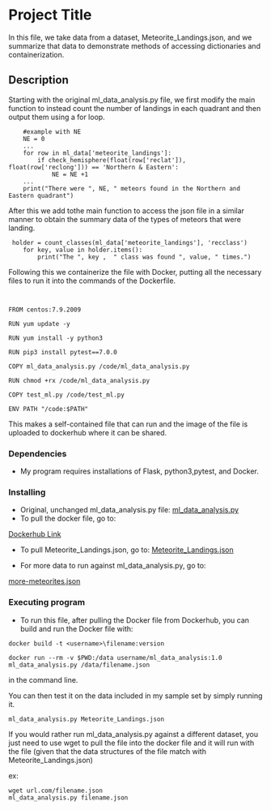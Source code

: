 # Project Title

In this file, we take data from a dataset, Meteorite_Landings.json, and we summarize that data to demonstrate methods of accessing dictionaries and containerization.

## Description
Starting with the original ml_data_analysis.py file, we first modify the main function to instead count the number of landings in each quadrant and then output them using a for loop.

```
    #example with NE
    NE = 0
    ...
    for row in ml_data['meteorite_landings']:
        if check_hemisphere(float(row['reclat']), float(row['reclong'])) == 'Northern & Eastern':
            NE = NE +1 
    ...
    print("There were ", NE, " meteors found in the Northern and Eastern quadrant")
```
After this we add tothe main function to access the json file in a similar manner to obtain the summary data of the types of meteors that were landing.

```
 holder = count_classes(ml_data['meteorite_landings'], 'recclass')
    for key, value in holder.items():
        print("The ", key ,  " class was found ", value, " times.")
```
Following this we containerize the file with Docker, putting all the necessary files to run it into the commands of the Dockerfile.

```

   
FROM centos:7.9.2009

RUN yum update -y

RUN yum install -y python3

RUN pip3 install pytest==7.0.0

COPY ml_data_analysis.py /code/ml_data_analysis.py

RUN chmod +rx /code/ml_data_analysis.py

COPY test_ml.py /code/test_ml.py

ENV PATH "/code:$PATH"
```
This makes a self-contained file that can run and the image of the file is uploaded to dockerhub where it can be shared.
### Dependencies

* My program requires installations of Flask, python3,pytest, and Docker. 

### Installing

* Original, unchanged ml_data_analysis.py file:
[ml_data_analysis.py](https://raw.githubusercontent.com/tacc/coe-332-sp22/main/docs/unit04/scripts/ml_data_analysis.py)
* To pull the docker file, go to:

[Dockerhub Link](https://hub.docker.com/layers/208629873/dilipyy/ml_data_analysis/hw04/images/sha256-45ab5f1d315dcc54c6084be7c0315379dbb944f9328dd360dc5939ceefb81485?context=repo)

* To pull Meteorite_Landings.json, go to:
[Meteorite_Landings.json](https://raw.githubusercontent.com/tacc/coe-332-sp22/main/docs/unit04/scripts/Meteorite_Landings.json)

* For more data to run against ml_data_analysis.py, go to:

[more-meteorites.json](https://raw.githubusercontent.com/wjallen/coe332-sample-data/main/ML_Data_Sample.json)

### Executing program

* To run this file, after pulling the Docker file from Dockerhub, you can build and run the Docker file with:
```
docker build -t <username>\filename:version

docker run --rm -v $PWD:/data username/ml_data_analysis:1.0 ml_data_analysis.py /data/filename.json
```
in the command line.

You can then test it on the data included in my sample set by simply running it.

```
ml_data_analysis.py Meteorite_Landings.json

```

If you would rather run ml_data_analysis.py against a different dataset, you just need to use wget to pull the file into the docker file and it will run with the file (given that the data structures of the file match with Meteorite_Landings.json)

ex:
```
wget url.com/filename.json
ml_data_analysis.py filename.json
```

